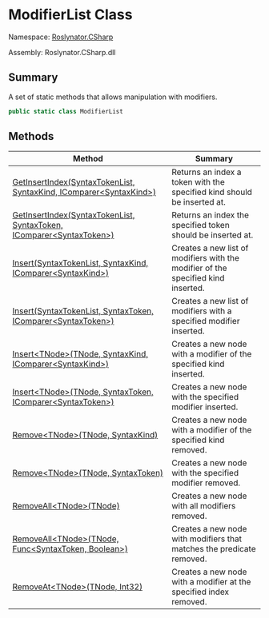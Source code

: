 # ModifierList Class

Namespace: [Roslynator.CSharp](../README.md)

Assembly: Roslynator\.CSharp\.dll

## Summary

A set of static methods that allows manipulation with modifiers\.

```csharp
public static class ModifierList
```

## Methods

| Method | Summary |
| ------ | ------- |
| [GetInsertIndex(SyntaxTokenList, SyntaxKind, IComparer\<SyntaxKind>)](GetInsertIndex/README.md) | Returns an index a token with the specified kind should be inserted at\. |
| [GetInsertIndex(SyntaxTokenList, SyntaxToken, IComparer\<SyntaxToken>)](GetInsertIndex/README.md) | Returns an index the specified token should be inserted at\. |
| [Insert(SyntaxTokenList, SyntaxKind, IComparer\<SyntaxKind>)](Insert/README.md) | Creates a new list of modifiers with the modifier of the specified kind inserted\. |
| [Insert(SyntaxTokenList, SyntaxToken, IComparer\<SyntaxToken>)](Insert/README.md) | Creates a new list of modifiers with a specified modifier inserted\. |
| [Insert\<TNode>(TNode, SyntaxKind, IComparer\<SyntaxKind>)](Insert-1/README.md) | Creates a new node with a modifier of the specified kind inserted\. |
| [Insert\<TNode>(TNode, SyntaxToken, IComparer\<SyntaxToken>)](Insert-1/README.md) | Creates a new node with the specified modifier inserted\. |
| [Remove\<TNode>(TNode, SyntaxKind)](Remove-1/README.md) | Creates a new node with a modifier of the specified kind removed\. |
| [Remove\<TNode>(TNode, SyntaxToken)](Remove-1/README.md) | Creates a new node with the specified modifier removed\. |
| [RemoveAll\<TNode>(TNode)](RemoveAll-1/README.md) | Creates a new node with all modifiers removed\. |
| [RemoveAll\<TNode>(TNode, Func\<SyntaxToken, Boolean>)](RemoveAll-1/README.md) | Creates a new node with modifiers that matches the predicate removed\. |
| [RemoveAt\<TNode>(TNode, Int32)](RemoveAt-1/README.md) | Creates a new node with a modifier at the specified index removed\. |

